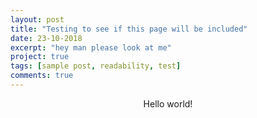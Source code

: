 ```yaml
---
layout: post
title: "Testing to see if this page will be included"
date: 23-10-2018
excerpt: "hey man please look at me"
project: true 
tags: [sample post, readability, test]
comments: true
---
```


<center> Hello world! </center>
